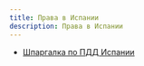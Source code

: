 ```yaml
---
title: Права в Испании
description: Права в Испании
---
```


- [Шпаргалка по ПДД Испании](https://docs.google.com/document/d/1cJXD5Vdb4VgewNDYasOP4kwWwLFEEgvW/edit)
